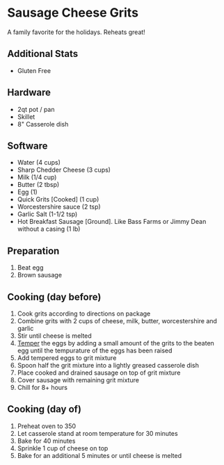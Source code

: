 # Sausage Cheese Grits

A family favorite for the holidays. Reheats great!

## Additional Stats

* Gluten Free

## Hardware

* 2qt pot / pan
* Skillet
* 8" Casserole dish

## Software

* Water (4 cups)
* Sharp Chedder Cheese (3 cups)
* Milk (1/4 cup)
* Butter (2 tbsp)
* Egg (1)
* Quick Grits \[Cooked\] (1 cup)
* Worcestershire sauce (2 tsp)
* Garlic Salt (1-1/2 tsp)
* Hot Breakfast Sausage \[Ground\].  Like Bass Farms or Jimmy Dean without a casing (1 lb)

## Preparation

1. Beat egg
2. Brown sausage

## Cooking (day before)

1. Cook grits according to directions on package
2. Combine grits with 2 cups of cheese, milk, butter, worcestershire and garlic
3. Stir until cheese is melted
4. [Temper](http://www.cookingchanneltv.com/videos/how-to-temper-eggs.html) the eggs by adding a small amount of the grits to the beaten egg until the tempurature of the eggs has been raised
5. Add tempered eggs to grit mixture
6. Spoon half the grit mixture into a lightly greased casserole dish
7. Place cooked and drained sausage on top of grit mixture
8. Cover sausage with remaining grit mixture
9. Chill for 8+ hours

## Cooking (day of)

1. Preheat oven to 350
2. Let casserole stand at room temperature for 30 minutes
3. Bake for 40 minutes
4. Sprinkle 1 cup of cheese on top
5. Bake for an additional 5 minutes or until cheese is melted
